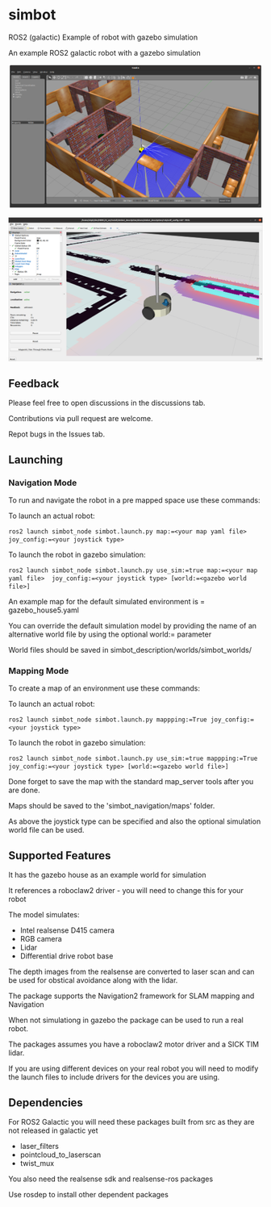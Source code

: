 # simbot

ROS2 (galactic) Example of robot with gazebo simulation

An example ROS2 galactic robot with a gazebo simulation

![Image of simbot in gazebo](https://github.com/gnaur/simbot/blob/main/simbot_gazebo.png)

![Image of simbot](https://github.com/gnaur/simbot/blob/main/simbot.png)
 


## Feedback

Please feel free to open discussions in the discussions tab.

Contributions via pull request are welcome.

Repot bugs in the Issues tab.


## Launching


### Navigation Mode

To run and navigate the robot in a pre mapped space use these commands:


To launch an actual robot:


    ros2 launch simbot_node simbot.launch.py map:=<your map yaml file> joy_config:=<your joystick type>


To launch the  robot in gazebo simulation: 


    ros2 launch simbot_node simbot.launch.py use_sim:=true map:=<your map yaml file>  joy_config:=<your joystick type> [world:=<gazebo world file>]

An example map for the default simulated environment is = gazebo_house5.yaml

You can override the default simulation model by providing the name of an alternative world file by using the optional world:=<gazebo world file> parameter
 
World files should be saved in simbot_description/worlds/simbot_worlds/
 
### Mapping Mode

To create a map of an environment use these commands:


To launch an actual robot:


    ros2 launch simbot_node simbot.launch.py mappping:=True joy_config:=<your joystick type>


To launch the  robot in gazebo simulation: 


    ros2 launch simbot_node simbot.launch.py use_sim:=true mappping:=True joy_config:=<your joystick type> [world:=<gazebo world file>]
    
    
Done forget to save the map with the standard map_server tools after you are done.

Maps should be saved to the  'simbot_navigation/maps' folder.


As above the joystick type can be specified and also the optional simulation world file can be used.

 
## Supported Features

It has the gazebo house as an example world for simulation 

It references a roboclaw2 driver - you will need to change this for your robot

The model simulates:
 * Intel realsense D415 camera
 * RGB camera
 * Lidar
 * Differential drive robot base

The depth images from the realsense are converted to laser scan and can be used for obstical avoidance along with the lidar.

The package supports the Navigation2 framework for SLAM mapping and Navigation

When not simulationg in gazebo the package can be used to run a real robot.

The packages assumes you have a roboclaw2 motor driver and a SICK TIM lidar.

If you are using different devices on your real robot you will need to modify the launch files to include drivers for the devices you are using.

## Dependencies
For ROS2 Galactic you will need these packages built from src as they are not released in galactic yet

* laser_filters
* pointcloud_to_laserscan
* twist_mux

You also need the realsense sdk and realsense-ros packages

Use rosdep to install other dependent packages





